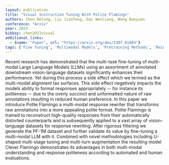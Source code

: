 ```yaml
---
layout: publication
title: "Visual Instruction Tuning With Polite Flamingo"
authors: Chen Delong, Liu Jianfeng, Dai Wenliang, Wang Baoyuan
conference: "Arxiv"
year: 2023
bibkey: chen2023visual
additional_links:
  - {name: "Paper", url: "https://arxiv.org/abs/2307.01003"}
tags: ['Fine Tuning', 'Multimodal Models', 'Pretraining Methods', 'Reinforcement Learning', 'Training Techniques']
---
```

Recent research has demonstrated that the multi-task fine-tuning of multi-modal Large Language Models (LLMs) using an assortment of annotated downstream vision-language datasets significantly enhances their performance. Yet during this process a side effect which we termed as the multi-modal alignment tax surfaces. This side effect negatively impacts the models ability to format responses appropriately -- for instance its politeness -- due to the overly succinct and unformatted nature of raw annotations resulting in reduced human preference. In this paper we introduce Polite Flamingo a multi-modal response rewriter that transforms raw annotations into a more appealing polite format. Polite Flamingo is trained to reconstruct high-quality responses from their automatically distorted counterparts and is subsequently applied to a vast array of vision-language datasets for response rewriting. After rigorous filtering we generate the PF-1M dataset and further validate its value by fine-tuning a multi-modal LLM with it. Combined with novel methodologies including U-shaped multi-stage tuning and multi-turn augmentation the resulting model Clever Flamingo demonstrates its advantages in both multi-modal understanding and response politeness according to automated and human evaluations.
